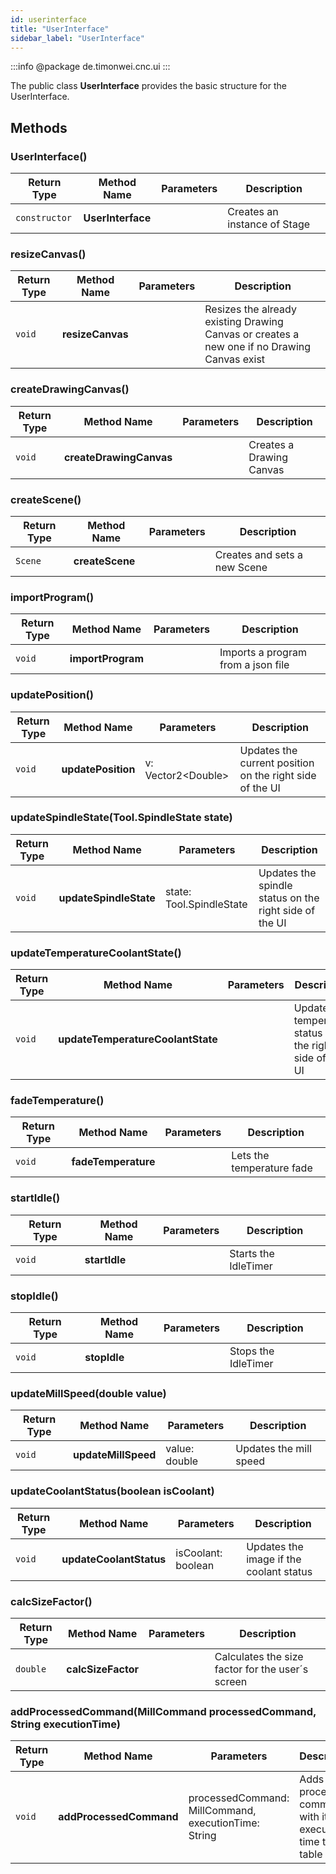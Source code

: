 ```yaml
---
id: userinterface
title: "UserInterface"
sidebar_label: "UserInterface"
---
```


:::info
@package de.timonwei.cnc.ui
:::

The public class **UserInterface** provides the basic structure for the UserInterface.


## Methods

### UserInterface()
| Return Type   | Method Name   | Parameters  | Description    |
| ------------- | ------------- | ----------- | -------------- |
| `constructor`       | **UserInterface**      |             | Creates an instance of Stage |

### resizeCanvas()
| Return Type   | Method Name   | Parameters  | Description    |
| ------------- | ------------- | ----------- | -------------- |
| `void`       | **resizeCanvas**      |             | Resizes the already existing Drawing Canvas or creates a new one if no Drawing Canvas exist |

### createDrawingCanvas()
| Return Type   | Method Name   | Parameters  | Description    |
| ------------- | ------------- | ----------- | -------------- |
| `void`       | **createDrawingCanvas**      |             | Creates a Drawing Canvas |

### createScene()
| Return Type   | Method Name   | Parameters  | Description    |
| ------------- | ------------- | ----------- | -------------- |
| `Scene`       | **createScene**      |             | Creates and sets a new Scene |

### importProgram()
| Return Type   | Method Name   | Parameters  | Description    |
| ------------- | ------------- | ----------- | -------------- |
| `void`      | **importProgram**      |             | Imports a program from a json file |

### updatePosition()
| Return Type   | Method Name   | Parameters  | Description    |
| ------------- | ------------- | ----------- | -------------- |
| `void`       | **updatePosition**      |    v: Vector2<Double\>    | Updates the current position on the right side of the UI |

### updateSpindleState(Tool.SpindleState state)
| Return Type   | Method Name   | Parameters  | Description    |
| ------------- | ------------- | ----------- | -------------- |
| `void`       | **updateSpindleState**      |    state: Tool.SpindleState   | Updates the spindle status on the right side of the UI |

### updateTemperatureCoolantState()
| Return Type   | Method Name   | Parameters  | Description    |
| ------------- | ------------- | ----------- | -------------- |
| `void`       | **updateTemperatureCoolantState**      |           | Updates the temperature status on the right side of the UI |

### fadeTemperature()
| Return Type   | Method Name   | Parameters  | Description    |
| ------------- | ------------- | ----------- | -------------- |
| `void`       | **fadeTemperature**      |           | Lets the temperature fade |

### startIdle()
| Return Type   | Method Name   | Parameters  | Description    |
| ------------- | ------------- | ----------- | -------------- |
| `void`       | **startIdle**      |           | Starts the IdleTimer |

### stopIdle()
| Return Type   | Method Name   | Parameters  | Description    |
| ------------- | ------------- | ----------- | -------------- |
| `void`       | **stopIdle**      |           | Stops the IdleTimer |

### updateMillSpeed(double value)
| Return Type   | Method Name   | Parameters  | Description    |
| ------------- | ------------- | ----------- | -------------- |
| `void`       | **updateMillSpeed**      |   value: double        | Updates the mill speed |

### updateCoolantStatus(boolean isCoolant)
| Return Type   | Method Name   | Parameters  | Description    |
| ------------- | ------------- | ----------- | -------------- |
| `void`       | **updateCoolantStatus**      |   isCoolant: boolean        | Updates the image if the coolant status |

### calcSizeFactor()
| Return Type   | Method Name   | Parameters  | Description    |
| ------------- | ------------- | ----------- | -------------- |
| `double`       | **calcSizeFactor**      |          | Calculates the size factor for the user´s screen |

### addProcessedCommand(MillCommand processedCommand, String executionTime)
| Return Type   | Method Name   | Parameters  | Description    |
| ------------- | ------------- | ----------- | -------------- |
| `void`| **addProcessedCommand** | processedCommand: MillCommand, executionTime: String | Adds processed command with its execution time to the table |